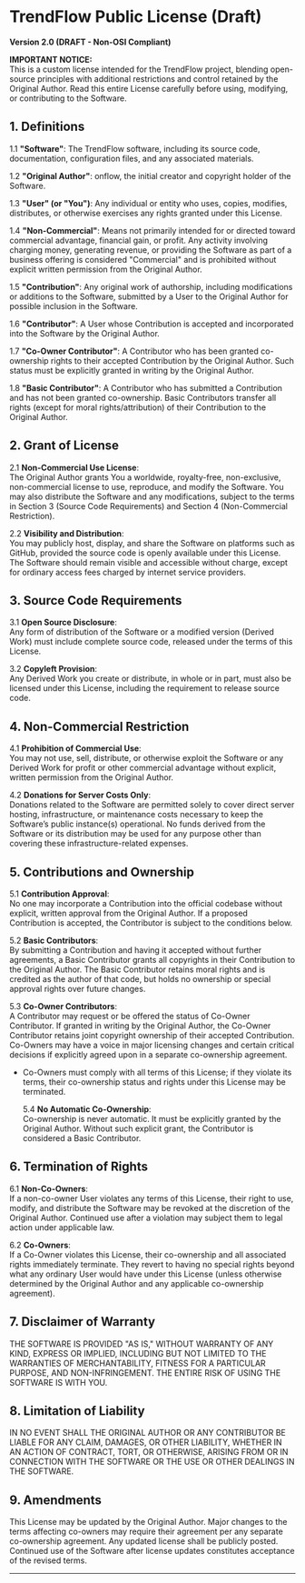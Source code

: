 # TrendFlow Public License (Draft)

**Version 2.0 (DRAFT - Non-OSI Compliant)**

**IMPORTANT NOTICE:**  
This is a custom license intended for the TrendFlow project, blending open-source principles with additional restrictions and control retained by the Original Author. Read this entire License carefully before using, modifying, or contributing to the Software.

## 1. Definitions

1.1 **"Software"**: The TrendFlow software, including its source code, documentation, configuration files, and any associated materials.

1.2 **"Original Author"**: onflow, the initial creator and copyright holder of the Software.

1.3 **"User" (or "You")**: Any individual or entity who uses, copies, modifies, distributes, or otherwise exercises any rights granted under this License.

1.4 **"Non-Commercial"**: Means not primarily intended for or directed toward commercial advantage, financial gain, or profit. Any activity involving charging money, generating revenue, or providing the Software as part of a business offering is considered "Commercial" and is prohibited without explicit written permission from the Original Author.

1.5 **"Contribution"**: Any original work of authorship, including modifications or additions to the Software, submitted by a User to the Original Author for possible inclusion in the Software.

1.6 **"Contributor"**: A User whose Contribution is accepted and incorporated into the Software by the Original Author.

1.7 **"Co-Owner Contributor"**: A Contributor who has been granted co-ownership rights to their accepted Contribution by the Original Author. Such status must be explicitly granted in writing by the Original Author.

1.8 **"Basic Contributor"**: A Contributor who has submitted a Contribution and has not been granted co-ownership. Basic Contributors transfer all rights (except for moral rights/attribution) of their Contribution to the Original Author.

## 2. Grant of License

2.1 **Non-Commercial Use License**:  
The Original Author grants You a worldwide, royalty-free, non-exclusive, non-commercial license to use, reproduce, and modify the Software. You may also distribute the Software and any modifications, subject to the terms in Section 3 (Source Code Requirements) and Section 4 (Non-Commercial Restriction).

2.2 **Visibility and Distribution**:  
You may publicly host, display, and share the Software on platforms such as GitHub, provided the source code is openly available under this License. The Software should remain visible and accessible without charge, except for ordinary access fees charged by internet service providers.

## 3. Source Code Requirements

3.1 **Open Source Disclosure**:  
Any form of distribution of the Software or a modified version (Derived Work) must include complete source code, released under the terms of this License.

3.2 **Copyleft Provision**:  
Any Derived Work you create or distribute, in whole or in part, must also be licensed under this License, including the requirement to release source code.

## 4. Non-Commercial Restriction

4.1 **Prohibition of Commercial Use**:  
You may not use, sell, distribute, or otherwise exploit the Software or any Derived Work for profit or other commercial advantage without explicit, written permission from the Original Author.

4.2 **Donations for Server Costs Only**:  
Donations related to the Software are permitted solely to cover direct server hosting, infrastructure, or maintenance costs necessary to keep the Software’s public instance(s) operational. No funds derived from the Software or its distribution may be used for any purpose other than covering these infrastructure-related expenses.

## 5. Contributions and Ownership

5.1 **Contribution Approval**:  
No one may incorporate a Contribution into the official codebase without explicit, written approval from the Original Author. If a proposed Contribution is accepted, the Contributor is subject to the conditions below.

5.2 **Basic Contributors**:  
By submitting a Contribution and having it accepted without further agreements, a Basic Contributor grants all copyrights in their Contribution to the Original Author. The Basic Contributor retains moral rights and is credited as the author of that code, but holds no ownership or special approval rights over future changes.

5.3 **Co-Owner Contributors**:  
A Contributor may request or be offered the status of Co-Owner Contributor. If granted in writing by the Original Author, the Co-Owner Contributor retains joint copyright ownership of their accepted Contribution. Co-Owners may have a voice in major licensing changes and certain critical decisions if explicitly agreed upon in a separate co-ownership agreement.

- Co-Owners must comply with all terms of this License; if they violate its terms, their co-ownership status and rights under this License may be terminated.

  5.4 **No Automatic Co-Ownership**:  
  Co-ownership is never automatic. It must be explicitly granted by the Original Author. Without such explicit grant, the Contributor is considered a Basic Contributor.

## 6. Termination of Rights

6.1 **Non-Co-Owners**:  
If a non-co-owner User violates any terms of this License, their right to use, modify, and distribute the Software may be revoked at the discretion of the Original Author. Continued use after a violation may subject them to legal action under applicable law.

6.2 **Co-Owners**:  
If a Co-Owner violates this License, their co-ownership and all associated rights immediately terminate. They revert to having no special rights beyond what any ordinary User would have under this License (unless otherwise determined by the Original Author and any applicable co-ownership agreement).

## 7. Disclaimer of Warranty

THE SOFTWARE IS PROVIDED "AS IS," WITHOUT WARRANTY OF ANY KIND, EXPRESS OR IMPLIED, INCLUDING BUT NOT LIMITED TO THE WARRANTIES OF MERCHANTABILITY, FITNESS FOR A PARTICULAR PURPOSE, AND NON-INFRINGEMENT. THE ENTIRE RISK OF USING THE SOFTWARE IS WITH YOU.

## 8. Limitation of Liability

IN NO EVENT SHALL THE ORIGINAL AUTHOR OR ANY CONTRIBUTOR BE LIABLE FOR ANY CLAIM, DAMAGES, OR OTHER LIABILITY, WHETHER IN AN ACTION OF CONTRACT, TORT, OR OTHERWISE, ARISING FROM OR IN CONNECTION WITH THE SOFTWARE OR THE USE OR OTHER DEALINGS IN THE SOFTWARE.

## 9. Amendments

This License may be updated by the Original Author. Major changes to the terms affecting co-owners may require their agreement per any separate co-ownership agreement. Any updated license shall be publicly posted. Continued use of the Software after license updates constitutes acceptance of the revised terms.

---
